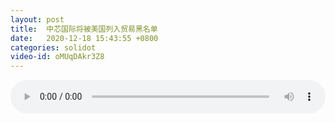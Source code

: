 ```yaml
---
layout: post
title:  中芯国际将被美国列入贸易黑名单
date:   2020-12-18 15:43:55 +0800
categories: solidot
video-id: oMUqDAkr3Z8
---
```


<audio src="/assets/3f60883c6822cdaf7c1636031c0fd3aa.mp3" style="width: 100%;" controls></audio>

